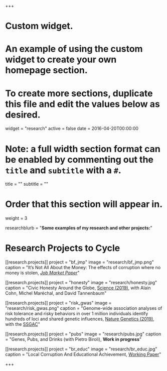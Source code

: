 +++
# Custom widget.
# An example of using the custom widget to create your own homepage section.
# To create more sections, duplicate this file and edit the values below as desired.
widget = "research"
active = false
date = 2016-04-20T00:00:00

# Note: a full width section format can be enabled by commenting out the `title` and `subtitle` with a `#`.
title = ""
subtitle = ""

# Order that this section will appear in.
weight = 3

researchblurb = "**Some examples of my research and other projects:**"


# Research Projects to Cycle
[[research.projects]]
  project = "bf_jmp"
  image = "research/bf_jmp.png"
  caption = "It’s Not All About the Money: The effects of corruption where no money is stolen, [*Job Market Paper*](link_to_jmp)"

[[research.projects]]
  project = "honesty"
  image = "research/honesty.jpg"
  caption = "Civic Honesty Around the Globe, [Science (2019)](https://science.sciencemag.org/content/365/6448/70), with Alain Cohn, Michel Maréchal, and David Tannenbaum"

[[research.projects]]
  project = "risk_gwas"
  image = "research/risk_gwas.png"
  caption = "Genome-wide association analyses of risk tolerance and risky behaviors in over 1 million individuals identify hundreds of loci and shared genetic influences, [Nature Genetics (2019)](https://www.nature.com/articles/s41588-018-0309-3), with the [SSGAC](https://www.thessgac.org)"

[[research.projects]]
  project = "pubs"
  image = "research/pubs.jpg"
  caption = "Genes, Pubs, and Drinks (with Pietro Biroli), **Work in progress**"

[[research.projects]]
  project = "br_educ"
  image = "research/br_educ.jpg"
  caption = "Local Corruption And Educational Achievement, [Working Paper](link_to_wp)"


+++

<!-- For more details, please refer to my papers on ... . -->
